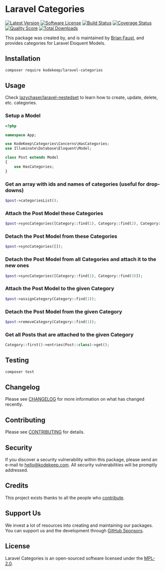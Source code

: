 # Laravel Categories

[![Latest Version](https://badgen.net/packagist/v/kodekeep/laravel-categories)](https://packagist.org/packages/kodekeep/laravel-categories)
[![Software License](https://badgen.net/packagist/license/kodekeep/laravel-categories)](https://packagist.org/packages/kodekeep/laravel-categories)
[![Build Status](https://img.shields.io/github/workflow/status/kodekeep/laravel-categories/run-tests?label=tests)](https://github.com/kodekeep/laravel-categories/actions?query=workflow%3Arun-tests+branch%3Amaster)
[![Coverage Status](https://badgen.net/codeclimate/coverage/kodekeep/laravel-categories)](https://codeclimate.com/github/kodekeep/laravel-categories)
[![Quality Score](https://badgen.net/codeclimate/maintainability/kodekeep/laravel-categories)](https://codeclimate.com/github/kodekeep/laravel-categories)
[![Total Downloads](https://badgen.net/packagist/dt/kodekeep/laravel-categories)](https://packagist.org/packages/kodekeep/laravel-categories)

This package was created by, and is maintained by [Brian Faust](https://github.com/faustbrian), and provides categories for Laravel Eloquent Models.

## Installation

```bash
composer require kodekeep/laravel-categories
```

## Usage

Check [lazychaser/laravel-nestedset](https://github.com/lazychaser/laravel-nestedset) to learn how to create, update, delete, etc. categories.

### Setup a Model

``` php
<?php

namespace App;

use KodeKeep\Categories\Concerns\HasCategories;
use Illuminate\Database\Eloquent\Model;

class Post extends Model
{
    use HasCategories;
}
```

### Get an array with ids and names of categories (useful for drop-downs)

```php
$post->categoriesList();
```

### Attach the Post Model these Categories

```php
$post->syncCategories([Category::find(1), Category::find(2), Category::find(3)]);
```

### Detach the Post Model from these Categories

```php
$post->syncCategories([]);
```

### Detach the Post Model from all Categories and attach it to the new ones

```php
$post->syncCategories([Category::find(1), Category::find(3)]);
```

### Attach the Post Model to the given Category

```php
$post->assignCategory(Category::find(1));
```

### Detach the Post Model from the given Category

```php
$post->removeCategory(Category::find(1));
```

### Get all Posts that are attached to the given Category

```php
Category::first()->entries(Post::class)->get();
```

## Testing

``` bash
composer test
```

## Changelog

Please see [CHANGELOG](CHANGELOG.md) for more information on what has changed recently.

## Contributing

Please see [CONTRIBUTING](CONTRIBUTING.md) for details.

## Security

If you discover a security vulnerability within this package, please send an e-mail to hello@kodekeep.com. All security vulnerabilities will be promptly addressed.

## Credits

This project exists thanks to all the people who [contribute](../../contributors).

## Support Us

We invest a lot of resources into creating and maintaining our packages. You can support us and the development through [GitHub Sponsors](https://github.com/sponsors/faustbrian).

## License

Laravel Categories is an open-sourced software licensed under the [MPL-2.0](LICENSE.md).
